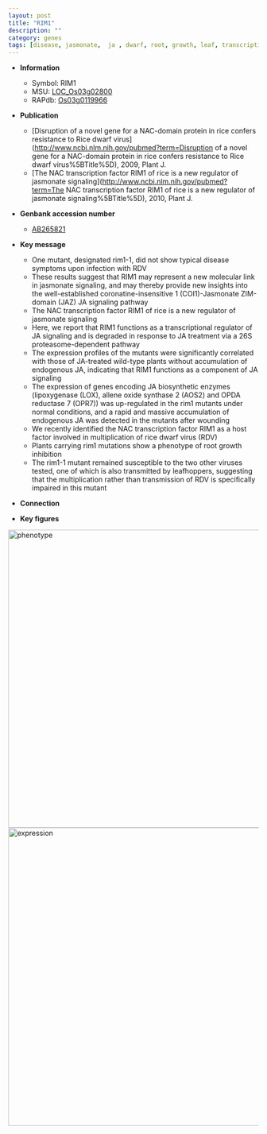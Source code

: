 ```yaml
---
layout: post
title: "RIM1"
description: ""
category: genes
tags: [disease, jasmonate,  ja , dwarf, root, growth, leaf, transcription factor]
---
```


* **Information**  
    + Symbol: RIM1  
    + MSU: [LOC_Os03g02800](http://rice.plantbiology.msu.edu/cgi-bin/ORF_infopage.cgi?orf=LOC_Os03g02800)  
    + RAPdb: [Os03g0119966](http://rapdb.dna.affrc.go.jp/viewer/gbrowse_details/irgsp1?name=Os03g0119966)  

* **Publication**  
    + [Disruption of a novel gene for a NAC-domain protein in rice confers resistance to Rice dwarf virus](http://www.ncbi.nlm.nih.gov/pubmed?term=Disruption of a novel gene for a NAC-domain protein in rice confers resistance to Rice dwarf virus%5BTitle%5D), 2009, Plant J.
    + [The NAC transcription factor RIM1 of rice is a new regulator of jasmonate signaling](http://www.ncbi.nlm.nih.gov/pubmed?term=The NAC transcription factor RIM1 of rice is a new regulator of jasmonate signaling%5BTitle%5D), 2010, Plant J.

* **Genbank accession number**  
    + [AB265821](http://www.ncbi.nlm.nih.gov/nuccore/AB265821)

* **Key message**  
    + One mutant, designated rim1-1, did not show typical disease symptoms upon infection with RDV
    + These results suggest that RIM1 may represent a new molecular link in jasmonate signaling, and may thereby provide new insights into the well-established coronatine-insensitive 1 (COI1)-Jasmonate ZIM-domain (JAZ) JA signaling pathway
    + The NAC transcription factor RIM1 of rice is a new regulator of jasmonate signaling
    + Here, we report that RIM1 functions as a transcriptional regulator of JA signaling and is degraded in response to JA treatment via a 26S proteasome-dependent pathway
    + The expression profiles of the mutants were significantly correlated with those of JA-treated wild-type plants without accumulation of endogenous JA, indicating that RIM1 functions as a component of JA signaling
    + The expression of genes encoding JA biosynthetic enzymes (lipoxygenase (LOX), allene oxide synthase 2 (AOS2) and OPDA reductase 7 (OPR7)) was up-regulated in the rim1 mutants under normal conditions, and a rapid and massive accumulation of endogenous JA was detected in the mutants after wounding
    + We recently identified the NAC transcription factor RIM1 as a host factor involved in multiplication of rice dwarf virus (RDV)
    + Plants carrying rim1 mutations show a phenotype of root growth inhibition
    + The rim1-1 mutant remained susceptible to the two other viruses tested, one of which is also transmitted by leafhoppers, suggesting that the multiplication rather than transmission of RDV is specifically impaired in this mutant

* **Connection**  

* **Key figures**  
<img src="https://funricegenes.github.io/images/RIM1.pheno.png" alt="phenotype"  style="width: 600px;"/>

<img src="https://funricegenes.github.io/images/RIM1.exp.png" alt="expression"  style="width: 600px;"/>


